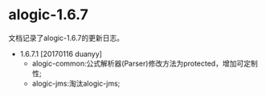 alogic-1.6.7
============

文档记录了alogic-1.6.7的更新日志。

- 1.6.7.1 [20170116 duanyy]
	+ alogic-common:公式解析器(Parser)修改方法为protected，增加可定制性;
	+ alogic-jms:淘汰alogic-jms;
	